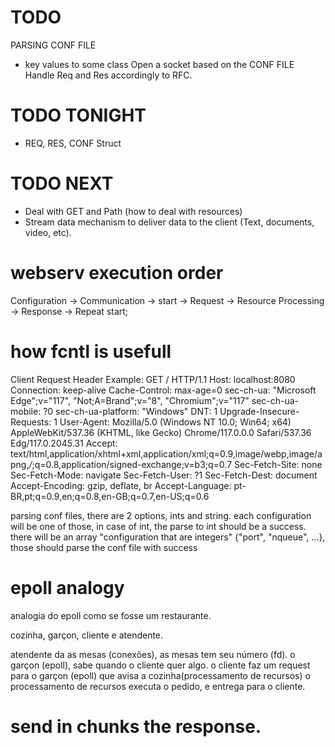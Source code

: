# TODO
PARSING CONF FILE
- key values to some class
Open a socket based on the CONF FILE
Handle Req and Res accordingly to RFC.

# TODO TONIGHT
- REQ, RES, CONF Struct
# TODO NEXT
- Deal with GET and Path (how to deal with resources)
- Stream data mechanism to deliver data to the client (Text, documents, video, etc).

# webserv execution order
Configuration -> Communication ->
start -> Request -> Resource Processing ->
Response -> Repeat start;

# how fcntl is usefull

Client Request Header Example:
GET / HTTP/1.1
Host: localhost:8080
Connection: keep-alive
Cache-Control: max-age=0
sec-ch-ua: "Microsoft Edge";v="117", "Not;A=Brand";v="8", "Chromium";v="117"
sec-ch-ua-mobile: ?0
sec-ch-ua-platform: "Windows"
DNT: 1
Upgrade-Insecure-Requests: 1
User-Agent: Mozilla/5.0 (Windows NT 10.0; Win64; x64) AppleWebKit/537.36 (KHTML, like Gecko) Chrome/117.0.0.0 Safari/537.36 Edg/117.0.2045.31
Accept: text/html,application/xhtml+xml,application/xml;q=0.9,image/webp,image/apng,*/*;q=0.8,application/signed-exchange;v=b3;q=0.7
Sec-Fetch-Site: none
Sec-Fetch-Mode: navigate
Sec-Fetch-User: ?1
Sec-Fetch-Dest: document
Accept-Encoding: gzip, deflate, br
Accept-Language: pt-BR,pt;q=0.9,en;q=0.8,en-GB;q=0.7,en-US;q=0.6

parsing conf files, there are 2 options, ints and string.
each configuration will be one of those, in case of int, the parse to int should be a success.
there will be an array "configuration that are integers" {"port", "nqueue", ...}, those should
parse the conf file with success



# epoll analogy
analogia do epoll como se fosse um restaurante.

cozinha, garçon, cliente e atendente.

atendente da as mesas (conexões), as mesas tem seu número (fd).
o garçon (epoll), sabe quando o cliente quer algo.
o cliente faz um request para o garçon (epoll) que avisa a cozinha(processamento de recursos)
o processamento de recursos executa o pedido, e entrega para o cliente.


# send in chunks the response.